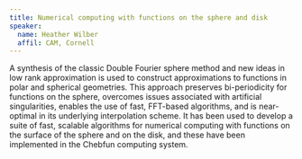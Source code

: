 ```yaml
---
title: Numerical computing with functions on the sphere and disk
speaker:
  name: Heather Wilber
  affil: CAM, Cornell
---
```


A synthesis of the classic Double Fourier sphere method and new ideas in
low rank approximation is used to construct approximations to functions
in polar and spherical geometries. This approach preserves
bi-periodicity for functions on the sphere, overcomes issues associated
with artificial singularities, enables the use of fast, FFT-based
algorithms, and is near-optimal in its underlying interpolation scheme.
It has been used to develop a suite of fast, scalable algorithms for
numerical computing with functions on the surface of the sphere and on
the disk, and these have been implemented in the Chebfun computing
system.  
